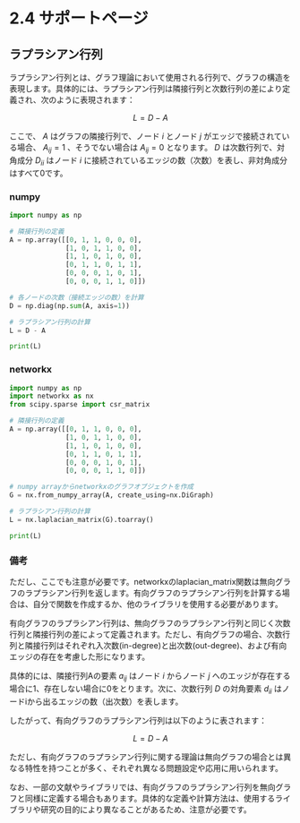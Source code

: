 # 2.4 サポートページ
## ラプラシアン行列
ラプラシアン行列とは、グラフ理論において使用される行列で、グラフの構造を表現します。具体的には、ラプラシアン行列は隣接行列と次数行列の差により定義され、次のように表現されます：

$$
L = D - A
$$

ここで、 $A$ はグラフの隣接行列で、ノード $i$ とノード $j$ がエッジで接続されている場合、 $A_{ij} = 1$ 、そうでない場合は $A_{ij} = 0$ となります。
 $D$ は次数行列で、対角成分 $D_{ii}$ はノード $i$ に接続されているエッジの数（次数）を表し、非対角成分はすべて0です。
 
### numpy 
```python
import numpy as np

# 隣接行列の定義
A = np.array([[0, 1, 1, 0, 0, 0],
              [1, 0, 1, 1, 0, 0],
              [1, 1, 0, 1, 0, 0],
              [0, 1, 1, 0, 1, 1],
              [0, 0, 0, 1, 0, 1],
              [0, 0, 0, 1, 1, 0]])

# 各ノードの次数（接続エッジの数）を計算
D = np.diag(np.sum(A, axis=1))

# ラプラシアン行列の計算
L = D - A

print(L)
```
### networkx
```python
import numpy as np
import networkx as nx
from scipy.sparse import csr_matrix

# 隣接行列の定義
A = np.array([[0, 1, 1, 0, 0, 0],
              [1, 0, 1, 1, 0, 0],
              [1, 1, 0, 1, 0, 0],
              [0, 1, 1, 0, 1, 1],
              [0, 0, 0, 1, 0, 1],
              [0, 0, 0, 1, 1, 0]])

# numpy arrayからnetworkxのグラフオブジェクトを作成
G = nx.from_numpy_array(A, create_using=nx.DiGraph)

# ラプラシアン行列の計算
L = nx.laplacian_matrix(G).toarray()

print(L)
```

### 備考
ただし、ここでも注意が必要です。networkxのlaplacian_matrix関数は無向グラフのラプラシアン行列を返します。有向グラフのラプラシアン行列を計算する場合は、自分で関数を作成するか、他のライブラリを使用する必要があります。

有向グラフのラプラシアン行列は、無向グラフのラプラシアン行列と同じく次数行列と隣接行列の差によって定義されます。ただし、有向グラフの場合、次数行列と隣接行列はそれぞれ入次数(in-degree)と出次数(out-degree)、および有向エッジの存在を考慮した形になります。

具体的には、隣接行列Aの要素 $a_{ij}$ はノード $i$ からノード $j$ へのエッジが存在する場合に1、存在しない場合に0をとります。次に、次数行列 $D$ の対角要素 $d_{ii}$ はノードiから出るエッジの数（出次数）を表します。

したがって、有向グラフのラプラシアン行列は以下のように表されます：

$$
L = D - A
$$

ただし、有向グラフのラプラシアン行列に関する理論は無向グラフの場合とは異なる特性を持つことが多く、それぞれ異なる問題設定や応用に用いられます。

なお、一部の文献やライブラリでは、有向グラフのラプラシアン行列を無向グラフと同様に定義する場合もあります。具体的な定義や計算方法は、使用するライブラリや研究の目的により異なることがあるため、注意が必要です。
